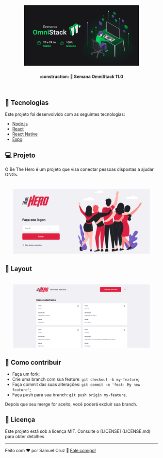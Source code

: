 <h1 align="center">
    <img alt="BeTheHero" title="#BeTheHero" src=".github/week.png" width="380px" />
</h1>

<h4 align="center"> 
	:construction: 🚀 Semana OmniStack 11.0
</h4>

<br>


## :rocket: Tecnologias

Este projeto foi desenvolvido com as seguintes tecnologias:

- [Node.js](https://nodejs.org/en/) 
- [React](https://reactjs.org/)
- [React Native](https://facebook.github.io/react-native/)
- [Expo](https://expo.io/)

## 💻 Projeto

O Be The Hero é um projeto que visa conectar pessoas dispostas a ajudar ONGs.

<h1 align="center">
    <img alt="Login" title="Login" src=".github/login.png" width="450px" />
</h1>

## 🔖 Layout

<h1 align="center">
    <img alt="Home" title="Home" src=".github/home-page.png" width="450px" />
</h1>

## 🤔 Como contribuir

- Faça um fork;
- Crie uma branch com sua feature: `git checkout -b my-feature`;
- Faça commit das suas alterações: `git commit -m 'feat: My new feature'`;
- Faça push para sua branch: `git push origin my-feature`.

Depois que seu merge for aceito, você poderá excluir sua branch.

## :memo: Licença

Este projeto está sob a licença MIT. Consulte o [LICENSE] (LICENSE.md) para obter detalhes.

---

Feito com ♥ por Samuel Cruz :wave: [Fale comigo!](https://samuel-cruz.github.io/)
